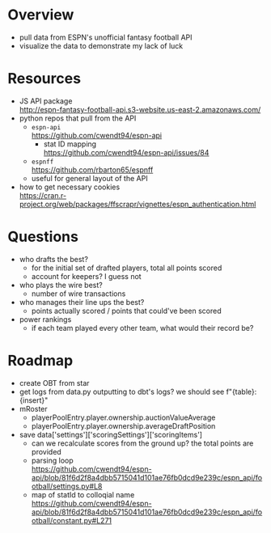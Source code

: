 # Overview
* pull data from ESPN's unofficial fantasy football API
* visualize the data to demonstrate my lack of luck

# Resources
* JS API package<br>http://espn-fantasy-football-api.s3-website.us-east-2.amazonaws.com/
* python repos that pull from the API
    * `espn-api`<br>https://github.com/cwendt94/espn-api
        * stat ID mapping<br>https://github.com/cwendt94/espn-api/issues/84
    * `espnff`<br>https://github.com/rbarton65/espnff
    * useful for general layout of the API
* how to get necessary cookies<br>https://cran.r-project.org/web/packages/ffscrapr/vignettes/espn_authentication.html

# Questions
* who drafts the best?
    * for the initial set of drafted players, total all points scored
    * account for keepers? I guess not
* who plays the wire best?
    * number of wire transactions
* who manages their line ups the best?
    * points actually scored / points that could've been scored
* power rankings
    * if each team played every other team, what would their record be?

# Roadmap
* create OBT from star
* get logs from data.py outputting to dbt's logs? we should see f"{table}: {insert}"
* mRoster
    * playerPoolEntry.player.ownership.auctionValueAverage
    * playerPoolEntry.player.ownership.averageDraftPosition
* save data['settings']['scoringSettings']['scoringItems']
    * can we recalculate scores from the ground up? the total points are provided
    * parsing loop<br>https://github.com/cwendt94/espn-api/blob/81f6d2f8a4dbb5715041d101ae76fb0dcd9e239c/espn_api/football/settings.py#L8
    * map of statId to colloqial name<br>https://github.com/cwendt94/espn-api/blob/81f6d2f8a4dbb5715041d101ae76fb0dcd9e239c/espn_api/football/constant.py#L271
